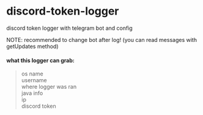 # discord-token-logger
discord token logger with telegram bot and config

NOTE: recommended to change bot after log! (you can read messages with getUpdates method) 

#### what this logger can grab:

> os name <br />
> username <br />
> where logger was ran <br />
> java info <br />
> ip <br />
> discord token <br />
